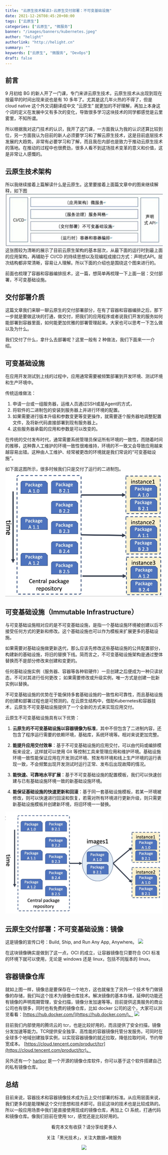 ```yaml
---
title: "云原生技术解读3-云原生交付部署：不可变基础设施"
date: 2021-12-26T08:45:20+08:00
tags: ["云原生"]
categories: ["云原生", "微服务"]
banner: "/images/banners/kubernetes.jpeg"
author: "helight"
authorlink: "http://helight.cn"
summary: ""
keywords: ["云原生", "微服务", "DevOps"]
draft: false
---
```


## 前言
9 月初给 BG 的新人开了一门课，专门来讲云原生技术，云原生技术从出现到现在按最早的时间出现来说也是有 10 多年了。尤其是这几年火热的不得了，但是 cloud native 这个外文词翻译成中文 “云原生” 就更加的不好理解，再加上本身这个词的定义在发展中又有多次的变化，导致很多学习这块技术的同学都感觉是云里雾里，不知所谓。

所以根据我对这门技术的认识，我开了这门课，一方面我认为我的认识还算比较到位，另一方面我认为目前的新人必须要学习和了解云原生技术，这是目前底层技术发展的大趋势。非常有必要学习和了解，而且我在内部也是致力于推动云原生技术的落地。在推动的过程中也很费劲，很多人看不到这场技术变革的意义和价值，这是非常让人感慨的。

## 云原生技术架构
所以我继续接着上篇解读什么是云原生。这里要接着上面篇文章中的图来继续解释，如下图
![](imgs/4.jpg)
这张图较为清晰的展示了目前云原生架构的基本层次，从最下面的运行时到最上面的应用架构，再辅助于 CI/CD 的持续思想以及现编程成接口方式：声明式API。层次结构都非常清晰，容易让人理解。所以下面的介绍也是围绕这个图来进行的。

前面也梳理了容器和容器编排技术，这一篇，想简单再梳理一下上面一层：交付部署，不可变基础设施。

## 交付部署介质
这篇文章我们来聊一聊云原生的交付部署部分，在有了容器和容器编排之后，那下一步就是要做这块的打通，做交付，把我们的应用程序或者说我们开发的服务如何能部署到容器里面，如何能更加优雅的部署管理起来。大家也可以思考一下怎么做以及为什么。

我们交付了什么，拿什么去部署呢？这里一般有 2 种做法，我们下面来一一介绍。

## 可变基础设施
在应用开发测试到上线的过程中，应用通常需要被频繁部署到开发环境、测试环境和生产环境中。

传统运维做法：
1. 申请一台或一组服务器，运维人员通过SSH或是Agent的方式，
1. 将软件的二进制包的安装到服务器上并进行环境的配置。
1. 如果需要进行版本升级和参数变更等变更操作，就需要逐个服务器地调整配置文件，及将新代码直接部署到现有服务器上。
1. 这些服务器承载的应用和参数是可以改变的。

在传统的交付发布时代，通常需要系统管理员保证所有环境的一致性，而随着时间的推移，这种靠人工维护的环境一致性很难维持，环境的不一致又会导致应用越来越容易出错。这种由人工维护、经常被更改的环境就是我们常说的“可变基础设施”。

如下面这图所示，很多时候我们只是交付了运行的二进制包。
![](imgs/1.jpg)

## 可变基础设施（Immutable Infrastructure）
与可变基础设施相对应的是不可变基础设施，是指一个基础设施环境被创建以后不接受任何方式的更新和修改。这个基础设施也可以作为模板来扩展更多的基础设施。

如果需要对基础设施做更新迭代，那么应该先修改这些基础设施的公共配置部分，构建新的基础设施，将旧的替换下线。简而言之，不可变基础设施架构是通过整体替换而不是部分修改来创建和变更的。

任何基础设施实例（服务器、容器等各种软硬件）一旦创建之后便成为一种只读状态，不可对其进行任何更改；
如果需要修改或升级实例，唯一方式是创建一批新实例以替换。

不可变基础设施的优势在于能保持多套基础设施的一致性和可靠性，而且基础设施的创建和部署过程也是可预测的。在云原生结构中，借助Kubernetes和容器技术，云原生不可变基础设施提供了一个全新的方式来实现应用交付。

云原生不可变基础设施具有以下优势：

1. **云原生的不可变基础设施以容器镜像为标准**，其中不但包含了二进制内容，还包含了程序运行需要的依赖环境，基础库，系统环境等。相对来说更加完整。

1. **能提升应用交付效率**：基于不可变基础设施的应用交付，可以由代码或编排模板来设定，这样就可以使用 Git 等控制工具来管理应用和维护环境。基础设施环境一致性能保证应用在开发测试环境、预发布环境和线上生产环境的运行表现一致，不会频繁出现开发测试时运行正常、发布后出现故障的情况。

1. **能快速、可靠地水平扩展**：基于不可变基础设施的配置模板，我们可以快速创建与已有基础设施环境一致的新基础设施环境。

1. **能保证基础设施的快速更新和回滚**：基于同一套基础设施模板，若某一环境被修改，则可以快速进行回滚和恢复，若需对所有环境进行更新升级，则只需更新基础设施模板并创建新环境，将旧环境一一替换。

![](imgs/2.jpg)

## 云原生交付部署：不可变基础设施：镜像
这是镜像的宣传口号：Build, Ship, and Run Any App, Anywhere。
![](blog/2021/cloud-native3/imgs/6.png)

在这块镜像确实是做到了这一点，OCI 的成立，让容器镜像在只要符合 OCI 标准的环境下就可以使用，无论是 windows 还是 linux，包括不同版本的 linux。

## 容器镜像仓库
就如上图一样，镜像总是要保存在一个地方，这也就催生了另外一个技术专门做镜像的存储，我们叫这个技术为镜像仓库技术。解决镜像的基本存储，延伸的功能还有镜像的声明周期管理，安全扫描，镜像分发加速等等。目前提供这类服务的商业公司也有很多，同时也有免费的镜像仓库，比如 docker 公司的这个，大家可以浏览看看：[https://hub.docker.com/](https://hub.docker.com/)。
![](blog/2021/cloud-native3/imgs/3.png)

目前我们内部使用的腾讯云的 tcr，也是比较好用的，而且提供了安全扫描，镜像分发加速等能力。TCR提供安全独享、高性能的容器镜像托管分发服务。可同时在全球多个地域创建独享实例，以实现容器镜像的就近拉取，降低拉取时间，节约带宽成本。
[https://cloud.tencent.com/product/tcr](https://cloud.tencent.com/product/tcr)。

另外还有一个 [harbor](https://github.com/goharbor/harbor) 是一个开源的镜像仓库软件，你可以基于这个软件搭建自己的私有镜像仓库。

## 总结
目前来说，容器技术和容器镜像技术成为云上交付部署的标准。从应用层面来说，我们更多的是能理解这个交付思想和技术即可。目前这块的技术也是比较成熟的。所以一般应用场景中我们是直接使用现成的镜像仓库，再加上 CI 系统，打通代码和镜像仓库。像我们目前在使用 tcr，感觉还是比较好用的。

<center>
看完本文有收获？请分享给更多人

关注「黑光技术」，关注大数据+微服务

![](/images/qrcode_helight_tech.jpg)

</center>